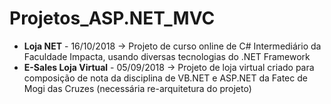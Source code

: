 # Projetos_ASP.NET_MVC

<ul>
<li>
<strong>Loja NET</strong> - 16/10/2018 -> Projeto de curso online de C# Intermediário da Faculdade Impacta, usando diversas tecnologias do .NET Framework
</li>
<li>
<strong>E-Sales Loja Virtual</strong> - 05/09/2018 -> Projeto de loja virtual criado para composição de nota da disciplina de VB.NET e ASP.NET da Fatec de Mogi das Cruzes (necessária re-arquitetura do projeto)
</li>
</ul>